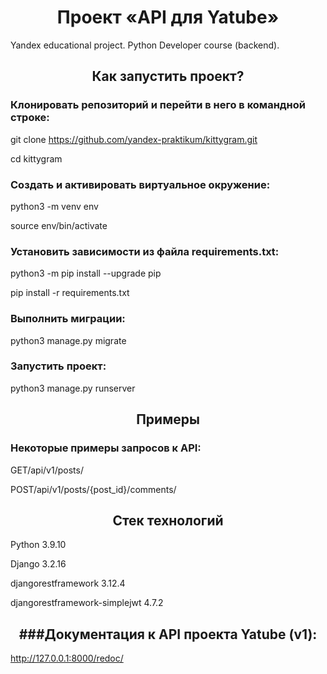 <h1 align="center"> Проект «API для Yatube» </h1>
Yandex educational project. Python Developer course (backend).

<h2 align="center"> Как запустить проект? </h2>

<h3> Клонировать репозиторий и перейти в него в командной строке: </h3>

git clone https://github.com/yandex-praktikum/kittygram.git

cd kittygram

<h3> Cоздать и активировать виртуальное окружение: </h3>

python3 -m venv env

source env/bin/activate

<h3> Установить зависимости из файла requirements.txt: </h3>

python3 -m pip install --upgrade pip

pip install -r requirements.txt

<h3> Выполнить миграции: </h3>

python3 manage.py migrate

<h3> Запустить проект: </h3>

python3 manage.py runserver

<h2 align="center"> Примеры </h2>

<h3> Некоторые примеры запросов к API: </h3>

GET/api/v1/posts/

POST/api/v1/posts/{post_id}/comments/

<h2 align="center"> Стек технологий </h2>
Python 3.9.10

Django 3.2.16

djangorestframework 3.12.4

djangorestframework-simplejwt 4.7.2

<h2 align="center"> ###Документация к API проекта Yatube (v1): </h2>

http://127.0.0.1:8000/redoc/

